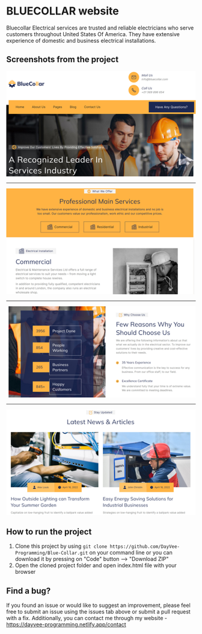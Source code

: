 # BLUECOLLAR website

Bluecollar Electrical services are trusted and reliable electricians who serve customers throughout United States Of America. They have extensive experience of domestic and business electrical installations.

## Screenshots from the project

<img src="/images/screenshot1.jpg" />
<hr>
<img src="/images/screenshot2.jpg" />
<hr>
<img src="/images/screenshot3.jpg" />
<hr>
<img src="/images/screenshot4.jpg" />

## How to run the project 

1. Clone this project by using ```git clone https://github.com/DayVee-Programming/Blue-Collar.git``` on your command line or you can download it by pressing on "Code" button --> "Download ZIP"  
2. Open the cloned project folder and open index.html file with your browser 

## Find a bug?

If you found an issue or would like to suggest an improvement, please feel free to submit an issue using the issues tab above or submit a pull request with a fix. Additionally, you can contact me through my website - https://dayvee-programming.netlify.app/contact  
